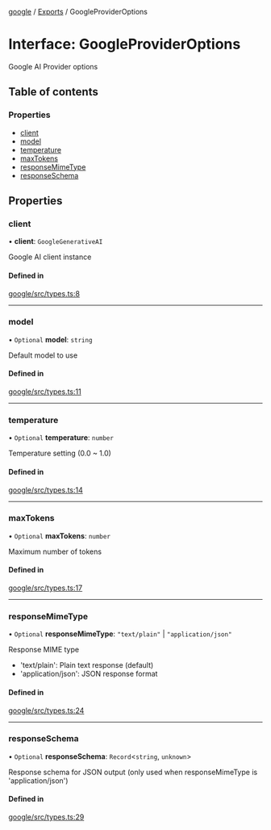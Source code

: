 <!-- 
 ⚠️  AUTO-GENERATED FILE - DO NOT EDIT MANUALLY
 This file is automatically generated by scripts/docs-generator.js
 To make changes, edit the source TypeScript files or update the generator script
-->

[google](../../) / [Exports](../modules) / GoogleProviderOptions

# Interface: GoogleProviderOptions

Google AI Provider options

## Table of contents

### Properties

- [client](GoogleProviderOptions#client)
- [model](GoogleProviderOptions#model)
- [temperature](GoogleProviderOptions#temperature)
- [maxTokens](GoogleProviderOptions#maxtokens)
- [responseMimeType](GoogleProviderOptions#responsemimetype)
- [responseSchema](GoogleProviderOptions#responseschema)

## Properties

### client

• **client**: `GoogleGenerativeAI`

Google AI client instance

#### Defined in

[google/src/types.ts:8](https://github.com/woojubb/robota/blob/fe291514c07592ccd62a8a44eed60d02012b431e/packages/google/src/types.ts#L8)

___

### model

• `Optional` **model**: `string`

Default model to use

#### Defined in

[google/src/types.ts:11](https://github.com/woojubb/robota/blob/fe291514c07592ccd62a8a44eed60d02012b431e/packages/google/src/types.ts#L11)

___

### temperature

• `Optional` **temperature**: `number`

Temperature setting (0.0 ~ 1.0)

#### Defined in

[google/src/types.ts:14](https://github.com/woojubb/robota/blob/fe291514c07592ccd62a8a44eed60d02012b431e/packages/google/src/types.ts#L14)

___

### maxTokens

• `Optional` **maxTokens**: `number`

Maximum number of tokens

#### Defined in

[google/src/types.ts:17](https://github.com/woojubb/robota/blob/fe291514c07592ccd62a8a44eed60d02012b431e/packages/google/src/types.ts#L17)

___

### responseMimeType

• `Optional` **responseMimeType**: ``"text/plain"`` \| ``"application/json"``

Response MIME type
- 'text/plain': Plain text response (default)
- 'application/json': JSON response format

#### Defined in

[google/src/types.ts:24](https://github.com/woojubb/robota/blob/fe291514c07592ccd62a8a44eed60d02012b431e/packages/google/src/types.ts#L24)

___

### responseSchema

• `Optional` **responseSchema**: `Record`\<`string`, `unknown`\>

Response schema for JSON output (only used when responseMimeType is 'application/json')

#### Defined in

[google/src/types.ts:29](https://github.com/woojubb/robota/blob/fe291514c07592ccd62a8a44eed60d02012b431e/packages/google/src/types.ts#L29)
